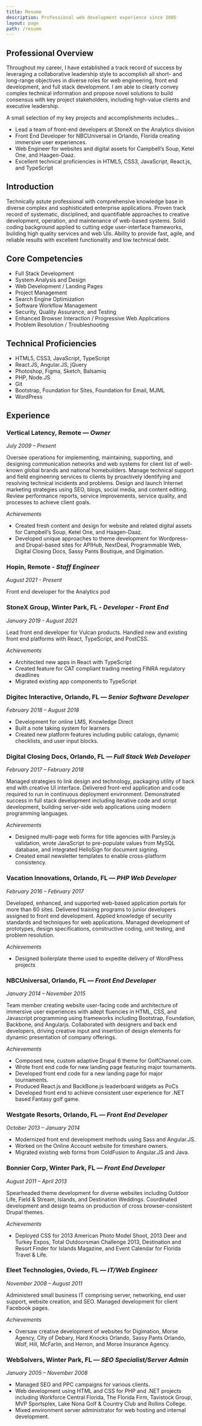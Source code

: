 ```yaml
---
title: Resume
description: Professional web development experience since 2005
layout: page
path: /resume
---
```


## Professional Overview

Throughout my career, I have established a track record of success by leveraging a collaborative leadership style to accomplish all short- and long-range objectives in diverse roles for web engineering, front end development, and full stack development. I am able to clearly convey complex technical information and propose novel solutions to build consensus with key project stakeholders, including high-value clients and executive leadership.

A small selection of my key projects and accomplishments includes…

- Lead a team of front-end developers at StoneX on the Analytics division
- Front End Developer for NBCUniversal in Orlando, Florida creating immersive user experiences.
- Web Engineer for websites and digital assets for Campbell’s Soup, Ketel One, and Haagen-Daaz.
- Excellent technical proficiencies in HTML5, CSS3, JavaScript, React.js, and TypeScript

## Introduction

Technically astute professional with comprehensive knowledge base in diverse complex and sophisticated enterprise applications. Proven track record of systematic, disciplined, and quantifiable approaches to creative development, operation, and maintenance of web-based systems. Solid coding background applied to cutting edge user-interface frameworks, building high quality services and web UIs. Ability to provide fast, agile, and reliable results with excellent functionality and low technical debt.

## Core Competencies

- Full Stack Development
- System Analysis and Design
- Web Development / Landing Pages
- Project Management
- Search Engine Optimization
- Software Workflow Management
- Security, Quality Assurance, and Testing
- Enhanced Browser Interaction / Progressive Web Applications
- Problem Resolution / Troubleshooting

## Technical Proficiencies

- HTML5, CSS3, JavaScript, TypeScript
- React.JS, Angular.JS, jQuery
- Photoshop, Figma, Sketch, Balsamiq
- PHP, Node.JS
- Git
- Bootstrap, Foundation for Sites, Foundation for Email, MJML
- WordPress

## Experience

### Vertical Latency, Remote — _Owner_

_July 2009 – Present_

Oversee operations for implementing, maintaining, supporting, and designing communication networks and web systems for client list of well-known global brands and national homebuilders. Manage technical support and field engineering services to clients by proactively identifying and resolving technical incidents and problems. Design and launch Internet marketing strategies using SEO, blogs, social media, and content editing. Review performance reports, service improvements, service quality, and processes to achieve client goals.

_Achievements_

- Created fresh content and design for website and related digital assets for Campbell’s Soup, Ketel One, and Haagen-Daaz.
- Developed unique approaches to theme development for Wordpress- and Drupal-based sites for APIHub, NextDeal, Programmable Web, Digital Closing Docs, Sassy Pants Boutique, and Digimation.

### Hopin, Remote - _Staff Engineer_

_August 2021 - Present_

Front end developer for the Analytics pod

### StoneX Group, Winter Park, FL - _Developer - Front End_

_January 2019 - August 2021_

Lead front end developer for Vulcan products. Handled new and existing front end platforms with React, TypeScript, and PostCSS.

_Achievements_

- Architected new apps in React with TypeScript
- Created feature for CAT compliant trading meeting FINRA regulatory deadlines
- Migrated existing app components to TypeScript

### Digitec Interactive, Orlando, FL — _Senior Software Developer_

_February 2018 – August 2018_

- Development for online LMS, Knowledge Direct
- Built a note taking system for learners
- Created new platform features including public catalogs, dynamic checklists, and user input blocks.

### Digital Closing Docs, Orlando, FL — _Full Stack Web Developer_

_February 2017 – February 2018_

Managed strategies to link design and technology, packaging utility of back end with creative UI interface. Delivered front-end application and code required to run in continuous deployment environment. Demonstrated success in full stack development including iterative code and script development, building server-side web applications using modern programming languages.

_Achievements_

- Designed multi-page web forms for title agencies with Parsley.js validation, wrote JavaScript to pre-populate values from MySQL database, and integrated HelloSign for document signing.
- Created email newsletter templates to enable cross-platform consistency.

### Vacation Innovations, Orlando, FL — _PHP Web Developer_

_February 2016 – February 2017_

Developed, enhanced, and supported web-based application portals for more than 60 sites. Delivered training programs to junior developers assigned to front end development. Applied knowledge of security standards and techniques for web applications. Managed development of prototypes, design specifications, constructive coding, unit testing, and problem resolution.

_Achievements_

- Designed boilerplate theme used to expedite delivery of WordPress projects

### NBCUniversal, Orlando, FL — _Front End Developer_

_January 2014 – November 2015_

Team member creating website user-facing code and architecture of immersive user experiences with adept fluencies in HTML, CSS, and Javascript programming using frameworks including Bootstrap, Foundation, Backbone, and Angularjs. Collaborated with designers and back end developers, driving creative input and insertion of design elements for dynamic presentation of company offerings.

_Achievements_

- Composed new, custom adaptive Drupal 6 theme for GolfChannel.com.
- Wrote front end code for new landing page featuring major tournaments.
- Developed front end code for a new landing page for major tournaments.
- Produced React.js and BackBone.js leaderboard widgets as PoCs
- Developed front end to achieve consistent user experience for .NET based Fantasy golf game.

### Westgate Resorts, Orlando, FL — _Front End Developer_

_October 2013 – January 2014_

- Modernized front end development methods using Sass and Angular.JS.
- Worked on the Online Account website for timeshare owners.
- Migrated existing web forms from ColdFusion to Angular.JS and Java.

### Bonnier Corp, Winter Park, FL — _Front End Developer_

_August 2011 – April 2013_

Spearheaded theme development for diverse websites including Outdoor Life, Field & Stream, Islands, and Destination Weddings. Coordinated development and design teams on production of cross browser-consistent Drupal themes.

_Achievements_

- Deployed CSS for 2013 American Photo Model Shoot, 2013 Deer and Turkey Expos, Total Outdoorsman Challenge 2013, Destination and Resort Finder for Islands Magazine, and Event Calendar for Florida Travel & Life.

### Eleet Technologies, Oviedo, FL — _IT/Web Engineer_

_November 2008 – August 2011_

Administered small business IT comprising server, networking, end user support, website creation, and SEO. Managed development for client Facebook pages.

_Achievements_

- Oversaw creative development of websites for Digimation, Morse Agency, City of Debary, Hard Knocks Orlando, Sassy Pants Orlando, Wolf, Hill, McFarlin, and Herron, and Morse Insurance Agency.

### WebSolvers, Winter Park, FL — _SEO Specialist/Server Admin_

_January 2005 – November 2008_

- Managed SEO and PPC campaigns for various clients.
- Web development using HTML and CSS for PHP and .NET projects including Workforce Central Florida, The Florida Firm, Tavistock Group, MVP Sportsplex, Lake Nona Golf & Country Club and Rollins College.
- Mixed environment server administrator for web hosting and internal development.
